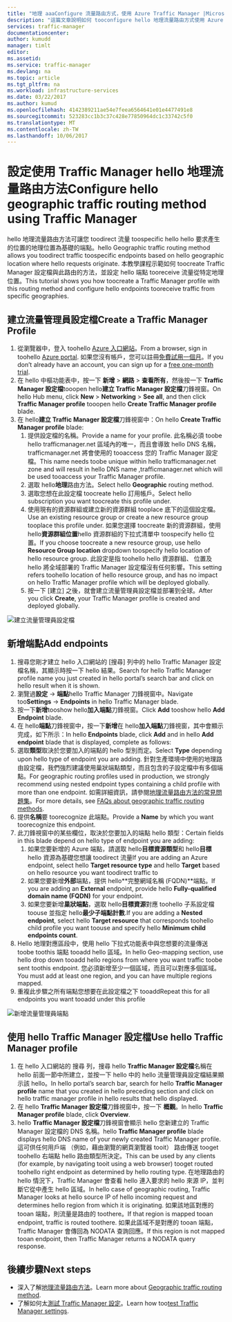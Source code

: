 ```yaml
---
title: "地理 aaaConfigure 流量路由方式，使用 Azure Traffic Manager |Microsoft 文件"
description: "這篇文章說明如何 tooconfigure hello 地理流量路由方式使用 Azure Traffic Manager"
services: traffic-manager
documentationcenter: 
author: kumudd
manager: timlt
editor: 
ms.assetid: 
ms.service: traffic-manager
ms.devlang: na
ms.topic: article
ms.tgt_pltfrm: na
ms.workload: infrastructure-services
ms.date: 03/22/2017
ms.author: kumud
ms.openlocfilehash: 4142389211ae54e7feea6564641e01e4477491e8
ms.sourcegitcommit: 523283cc1b3c37c428e77850964dc1c33742c5f0
ms.translationtype: MT
ms.contentlocale: zh-TW
ms.lasthandoff: 10/06/2017
---
```

# <a name="configure-hello-geographic-traffic-routing-method-using-traffic-manager"></a><span data-ttu-id="2c1f8-103">設定使用 Traffic Manager hello 地理流量路由方法</span><span class="sxs-lookup"><span data-stu-id="2c1f8-103">Configure hello geographic traffic routing method using Traffic Manager</span></span>

<span data-ttu-id="2c1f8-104">hello 地理流量路由方法可讓您 toodirect 流量 toospecific hello hello 要求產生的位置的地理位置為基礎的端點。</span><span class="sxs-lookup"><span data-stu-id="2c1f8-104">hello Geographic traffic routing method allows you toodirect traffic toospecific endpoints based on hello geographic location where hello requests originate.</span></span> <span data-ttu-id="2c1f8-105">本教學課程示範如何 toocreate Traffic Manager 設定檔與此路由的方法，並設定 hello 端點 tooreceive 流量從特定地理位置。</span><span class="sxs-lookup"><span data-stu-id="2c1f8-105">This tutorial shows you how toocreate a Traffic Manager profile with this routing method and configure hello endpoints tooreceive traffic from specific geographies.</span></span>

## <a name="create-a-traffic-manager-profile"></a><span data-ttu-id="2c1f8-106">建立流量管理員設定檔</span><span class="sxs-lookup"><span data-stu-id="2c1f8-106">Create a Traffic Manager Profile</span></span>

1. <span data-ttu-id="2c1f8-107">從瀏覽器中，登入 toohello [Azure 入口網站](http://portal.azure.com)。</span><span class="sxs-lookup"><span data-stu-id="2c1f8-107">From a browser, sign in toohello [Azure portal](http://portal.azure.com).</span></span> <span data-ttu-id="2c1f8-108">如果您沒有帳戶，您可以註冊[免費試用一個月](https://azure.microsoft.com/free/)。</span><span class="sxs-lookup"><span data-stu-id="2c1f8-108">If you don’t already have an account, you can sign up for a [free one-month trial](https://azure.microsoft.com/free/).</span></span>
2. <span data-ttu-id="2c1f8-109">在 hello 中樞功能表中，按一下 **新增** > **網路** > **查看所有**，然後按一下 **Traffic Manager 設定檔**tooopen hello**建立 Traffic Manager 設定檔**刀鋒視窗。</span><span class="sxs-lookup"><span data-stu-id="2c1f8-109">On hello Hub menu, click **New** > **Networking** > **See all**, and then click **Traffic Manager profile** tooopen hello **Create Traffic Manager profile** blade.</span></span>
3. <span data-ttu-id="2c1f8-110">在 hello**建立 Traffic Manager 設定檔**刀鋒視窗中：</span><span class="sxs-lookup"><span data-stu-id="2c1f8-110">On hello **Create Traffic Manager profile** blade:</span></span>
    1. <span data-ttu-id="2c1f8-111">提供設定檔的名稱。</span><span class="sxs-lookup"><span data-stu-id="2c1f8-111">Provide a name for your profile.</span></span> <span data-ttu-id="2c1f8-112">此名稱必須 toobe hello trafficmanager.net 區域內的唯一，而且會導致 hello DNS 名稱<profilename>，trafficmanager.net 將會使用的 tooaccess 您的 Traffic Manager 設定檔。</span><span class="sxs-lookup"><span data-stu-id="2c1f8-112">This name needs toobe unique within hello trafficmanager.net zone and will result in hello DNS name <profilename>,trafficmanager.net which will be used tooaccess your Traffic Manager profile.</span></span>
    2. <span data-ttu-id="2c1f8-113">選取 hello**地理**路由方法。</span><span class="sxs-lookup"><span data-stu-id="2c1f8-113">Select hello **Geographic** routing method.</span></span>
    3. <span data-ttu-id="2c1f8-114">選取您想在此設定檔 toocreate hello 訂用帳戶。</span><span class="sxs-lookup"><span data-stu-id="2c1f8-114">Select hello subscription you want toocreate this profile under.</span></span>
    4. <span data-ttu-id="2c1f8-115">使用現有的資源群組或建立新的資源群組 tooplace 底下的這個設定檔。</span><span class="sxs-lookup"><span data-stu-id="2c1f8-115">Use an existing resource group or create a new resource group tooplace this profile under.</span></span> <span data-ttu-id="2c1f8-116">如果您選擇 toocreate 新的資源群組，使用 hello**資源群組位置**hello 資源群組的下拉式清單中 toospecify hello 位置。</span><span class="sxs-lookup"><span data-stu-id="2c1f8-116">If you choose toocreate a new resource group, use hello **Resource Group location** dropdown toospecify hello location of hello resource group.</span></span> <span data-ttu-id="2c1f8-117">此設定是指 toohello hello 資源群組、 位置及 hello 將全域部署的 Traffic Manager 設定檔沒有任何影響。</span><span class="sxs-lookup"><span data-stu-id="2c1f8-117">This setting refers toohello location of hello resource group, and has no impact on hello Traffic Manager profile which will be deployed globally.</span></span>
    5. <span data-ttu-id="2c1f8-118">按一下 [建立] 之後，就會建立流量管理員設定檔並部署到全球。</span><span class="sxs-lookup"><span data-stu-id="2c1f8-118">After you click **Create**, your Traffic Manager profile is created and deployed globally.</span></span>

![建立流量管理員設定檔](./media/traffic-manager-geographic-routing-method/create-traffic-manager-profile.png)

## <a name="add-endpoints"></a><span data-ttu-id="2c1f8-120">新增端點</span><span class="sxs-lookup"><span data-stu-id="2c1f8-120">Add endpoints</span></span>

1. <span data-ttu-id="2c1f8-121">搜尋您剛才建立 hello 入口網站的 [搜尋] 列中的 hello Traffic Manager 設定檔名稱，其顯示時按一下 hello 結果。</span><span class="sxs-lookup"><span data-stu-id="2c1f8-121">Search for hello Traffic Manager profile name you just created in hello portal’s search bar and click on hello result when it is shown.</span></span>
2. <span data-ttu-id="2c1f8-122">瀏覽過**設定** -> **端點**hello Traffic Manager 刀鋒視窗中。</span><span class="sxs-lookup"><span data-stu-id="2c1f8-122">Navigate too**Settings** -> **Endpoints** in hello Traffic Manager blade.</span></span>
3. <span data-ttu-id="2c1f8-123">按一下**新增**tooshow hello**加入端點**刀鋒視窗。</span><span class="sxs-lookup"><span data-stu-id="2c1f8-123">Click **Add** tooshow hello **Add Endpoint** blade.</span></span>
3. <span data-ttu-id="2c1f8-124">在 hello**端點**刀鋒視窗中，按一下**新增**在 hello**加入端點**刀鋒視窗，其中會顯示完成，如下所示：</span><span class="sxs-lookup"><span data-stu-id="2c1f8-124">In hello **Endpoints** blade, click **Add** and in hello **Add endpoint** blade that is displayed, complete as follows:</span></span>
4. <span data-ttu-id="2c1f8-125">選取**類型**取決於您要加入的端點的 hello 型別而定。</span><span class="sxs-lookup"><span data-stu-id="2c1f8-125">Select **Type** depending upon hello type of endpoint you are adding.</span></span> <span data-ttu-id="2c1f8-126">針對生產環境中使用的地理路由設定檔，我們強烈建議使用巢狀端點類型，而且包含的子設定檔中有多個端點。</span><span class="sxs-lookup"><span data-stu-id="2c1f8-126">For geographic routing profiles used in production, we strongly recommend using nested endpoint types containing a child profile with more than one endpoint.</span></span> <span data-ttu-id="2c1f8-127">如需詳細資訊，請參閱[地理流量路由方法的常見問題集](traffic-manager-FAQs.md)。</span><span class="sxs-lookup"><span data-stu-id="2c1f8-127">For more details, see [FAQs about geographic traffic routing methods](traffic-manager-FAQs.md).</span></span>
5. <span data-ttu-id="2c1f8-128">提供**名稱**要 toorecognize 此端點。</span><span class="sxs-lookup"><span data-stu-id="2c1f8-128">Provide a **Name** by which you want toorecognize this endpoint.</span></span>
6. <span data-ttu-id="2c1f8-129">此刀鋒視窗中的某些欄位，取決於您要加入的端點 hello 類型：</span><span class="sxs-lookup"><span data-stu-id="2c1f8-129">Certain fields in this blade depend on hello type of endpoint you are adding:</span></span>
    1. <span data-ttu-id="2c1f8-130">如果您要新增的 Azure 端點，請選取 hello**目標資源類型**和 hello**目標**hello 資源為基礎您想讓 toodirect 流量</span><span class="sxs-lookup"><span data-stu-id="2c1f8-130">If you are adding an Azure endpoint, select hello **Target resource type** and hello **Target** based on hello resource you want toodirect traffic to</span></span>
    2. <span data-ttu-id="2c1f8-131">如果您要新增**外部**端點，提供 hello**完整網域名稱 (FQDN)**端點。</span><span class="sxs-lookup"><span data-stu-id="2c1f8-131">If you are adding an **External** endpoint, provide hello **Fully-qualified domain name (FQDN)** for your endpoint.</span></span>
    3. <span data-ttu-id="2c1f8-132">如果您要新增**巢狀端點**，選取 hello**目標資源**對應 toohello 子系設定檔 toouse 並指定 hello**最少子端點計數**.</span><span class="sxs-lookup"><span data-stu-id="2c1f8-132">If you are adding a **Nested endpoint**, select hello **Target resource** that corresponds toohello child profile you want toouse and specify hello **Minimum child endpoints count**.</span></span>
7. <span data-ttu-id="2c1f8-133">Hello 地理對應區段中，使用 hello 下拉式功能表中與您想要的流量傳送 toobe toothis 端點 tooadd hello 區域。</span><span class="sxs-lookup"><span data-stu-id="2c1f8-133">In hello Geo-mapping section, use hello drop down tooadd hello regions from where you want traffic toobe sent toothis endpoint.</span></span> <span data-ttu-id="2c1f8-134">您必須新增至少一個區域，而且可以對應多個區域。</span><span class="sxs-lookup"><span data-stu-id="2c1f8-134">You must add at least one region, and you can have multiple regions mapped.</span></span>
8. <span data-ttu-id="2c1f8-135">重複此步驟之所有端點您想要在此設定檔之下 tooadd</span><span class="sxs-lookup"><span data-stu-id="2c1f8-135">Repeat this for all endpoints you want tooadd under this profile</span></span>

![新增流量管理員端點](./media/traffic-manager-geographic-routing-method/add-traffic-manager-endpoint.png)

## <a name="use-hello-traffic-manager-profile"></a><span data-ttu-id="2c1f8-137">使用 hello Traffic Manager 設定檔</span><span class="sxs-lookup"><span data-stu-id="2c1f8-137">Use hello Traffic Manager profile</span></span>
1.  <span data-ttu-id="2c1f8-138">在 hello 入口網站的 搜尋 列，搜尋 hello **Traffic Manager 設定檔**名稱在 hello 前面一節中所建立，並按一下 hello 中的 hello 流量管理員設定檔結果顯示該 hello。</span><span class="sxs-lookup"><span data-stu-id="2c1f8-138">In hello portal’s search bar, search for hello **Traffic Manager profile** name that you created in hello preceding section and click on hello traffic manager profile in hello results that hello displayed.</span></span>
2. <span data-ttu-id="2c1f8-139">在 hello **Traffic Manager 設定檔**刀鋒視窗中，按一下 **概觀**。</span><span class="sxs-lookup"><span data-stu-id="2c1f8-139">In hello **Traffic Manager profile** blade, click **Overview**.</span></span>
3. <span data-ttu-id="2c1f8-140">hello **Traffic Manager 設定檔**刀鋒視窗會顯示 hello 您新建立的 Traffic Manager 設定檔的 DNS 名稱。</span><span class="sxs-lookup"><span data-stu-id="2c1f8-140">hello **Traffic Manager profile** blade displays hello DNS name of your newly created Traffic Manager profile.</span></span> <span data-ttu-id="2c1f8-141">這可供任何用戶端 （例如，藉由瀏覽的網頁瀏覽器 tooit） 路由傳送 tooget toohello 右端點 hello 路由類型所決定。</span><span class="sxs-lookup"><span data-stu-id="2c1f8-141">This can be used by any clients (for example, by navigating tooit using a web browser) tooget routed toohello right endpoint as determined by hello routing type.</span></span>  <span data-ttu-id="2c1f8-142">在地理路由的 hello 情況下，Traffic Manager 會查看 hello 連入要求的 hello 來源 IP，並判斷它從中產生 hello 區域。</span><span class="sxs-lookup"><span data-stu-id="2c1f8-142">In hello case of geographic routing, Traffic Manager looks at hello source IP of hello incoming request and determines hello region from which it is originating.</span></span> <span data-ttu-id="2c1f8-143">如果該地區對應的 tooan 端點，則流量是路由的 toothere。</span><span class="sxs-lookup"><span data-stu-id="2c1f8-143">If that region is mapped tooan endpoint, traffic is routed toothere.</span></span> <span data-ttu-id="2c1f8-144">如果此區域不是對應的 tooan 端點，Traffic Manager 會傳回為 NODATA 查詢回應。</span><span class="sxs-lookup"><span data-stu-id="2c1f8-144">If this region is not mapped tooan endpoint, then Traffic Manager returns a NODATA query response.</span></span>

## <a name="next-steps"></a><span data-ttu-id="2c1f8-145">後續步驟</span><span class="sxs-lookup"><span data-stu-id="2c1f8-145">Next steps</span></span>

- <span data-ttu-id="2c1f8-146">深入了解[地理流量路由方法](traffic-manager-routing-methods.md#geographic)。</span><span class="sxs-lookup"><span data-stu-id="2c1f8-146">Learn more about [Geographic traffic routing method](traffic-manager-routing-methods.md#geographic).</span></span>
- <span data-ttu-id="2c1f8-147">了解如何太[測試 Traffic Manager 設定](traffic-manager-testing-settings.md)。</span><span class="sxs-lookup"><span data-stu-id="2c1f8-147">Learn how too[test Traffic Manager settings](traffic-manager-testing-settings.md).</span></span>
